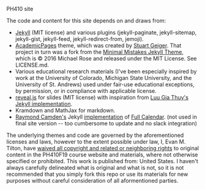 PH410 site


The code and content for this site depends on and draws from:
* [Jekyll](https://jekyllrb.com/) (MIT license) and various plugins (jekyll-paginate, jekyll-sitemap, jekyll-gist, jekyll-feed, jekyll-redirect-from, jemoji).
* [AcademicPages](https://github.com/academicpages/academicpages.github.io) theme, which was created by [Stuart Geiger](https://github.com/staeiou). That project in turn was a fork from the [Minimal Mistakes Jekyll Theme](https://mmistakes.github.io/minimal-mistakes/), which is © 2016 Michael Rose and released under the MIT License. See LICENSE.md.
* Various educational research materials (I've been especially inspired by work at the University of Colorado, Michigan State University, and the University of St. Andrews) used under fair-use educational exceptions, by permission, or in compliance with applicable license.
* [reveal.js](https://revealjs.com) for slides (MIT license) with inspiration from [Luu Gia Thuy's Jekyll implementation](http://luugiathuy.com/2015/04/jekyll-create-slides-with-revealjs/).
* Kramdown and MathJax for markdown.
* [Raymond Camden's](https://www.raymondcamden.com/2017/02/24/an-example-of-a-static-site-with-a-dynamic-calendar) Jekyll [implementation](https://github.com/cfjedimaster/Static-Site-Examples/tree/master/jekyll_fullcalendar) of [Full Calendar](https://fullcalendar.io/). (not used in final site version -- too cumbersome to update and no slack integration)



The underlying themes and code are governed by the aforementioned licenses and laws, however to the extent possible under law, I, Evan M. Tilton, have [waived all copyright and related or neighboring rights](http://creativecommons.org/publicdomain/zero/1.0/) to <span property="dct:title">original content in the PH410F19 course website and materials</span>, where not otherwise specified or prohibited.
This work is published from: <span property="vcard:Country" datatype="dct:ISO3166" content="US">United States</span>. I haven't always carefully delineated what is original and what is not, so it is not recommended that you simply fork this repo or use its materials for new purposes without careful consideration of all aformentioned parties.
 
